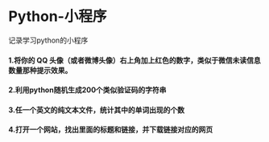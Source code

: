 # Python-小程序
记录学习python的小程序

####  1.将你的 QQ 头像（或者微博头像）右上角加上红色的数字，类似于微信未读信息数量那种提示效果。
####  2.利用python随机生成200个类似验证码的字符串
####  3.任一个英文的纯文本文件，统计其中的单词出现的个数
####  4.打开一个网站，找出里面的标题和链接，并下载链接对应的网页
